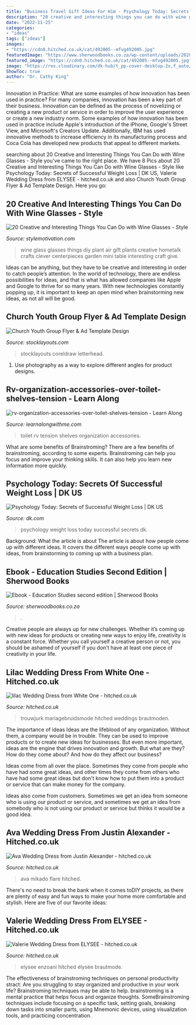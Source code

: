 ```yaml
---
title: "Business Travel Gift Ideas For Him - Psychology Today: Secrets Of Successful Weight Loss"
description: "20 creative and interesting things you can do with wine glasses"
date: "2022-11-25"
categories:
- "ideas"
tags: ["ideas"]
images:
- "https://cdn0.hitched.co.uk/cat/492005--mfvg492005.jpg"
featuredImage: "https://www.sherwoodbooks.co.za/wp-content/uploads/2020/06/9780190411688-14.jpg"
featured_image: "https://cdn0.hitched.co.uk/cat/492005--mfvg492005.jpg"
image: "https://res.cloudinary.com/dk-hub/t_pp-cover-desktop-2x,f_auto/DK/62b5c10de7c84900be515ee6113d72b7/4231b7e38f584935b4ba79c2416e9992.jpg"
ShowToc: true
author: "Dr. Cathy King"
---
```



Innovation in Practice: What are some examples of how innovation has been used in practice?
For many companies, innovation has been a key part of their business. Innovation can be defined as the process of novelizing or creating a new product or service in order to improve the user experience or create a new industry norm. 
Some examples of how innovation has been used in practice include Apple's introduction of the iPhone, Google's Street View, and Microsoft's Creators Update. Additionally, IBM has used innovative methods to increase efficiency in its manufacturing process and Coca Cola has developed new products that appeal to different markets.

	

		
searching about 20 Creative and Interesting Things You Can Do with Wine Glasses - Style you've came to the right place. We have 8 Pics about 20 Creative and Interesting Things You Can Do with Wine Glasses - Style like Psychology Today: Secrets of Successful Weight Loss | DK US, Valerie Wedding Dress from ELYSEE - hitched.co.uk and also Church Youth Group Flyer &amp; Ad Template Design. Here you go:
		
    
## 20 Creative And Interesting Things You Can Do With Wine Glasses - Style

<img loading=lazy src="http://www.stylemotivation.com/wp-content/uploads/2013/08/20-Creative-and-Interesting-Things-You-Can-Do-with-Wine-Glasses-3-620x855.jpg" onerror="this.onerror=null;this.src='https://tse1.mm.bing.net/th?id=OIP._71nKNDfkzbnRm9Y7xNU8QHaKN&amp;pid=15.1';" alt="20 Creative and Interesting Things You Can Do with Wine Glasses - Style">

_Source: stylemotivation.com_

>wine glass glasses things diy plant air gift plants creative hometalk crafts clever centerpieces garden mini table interesting craft give. 

	

Ideas can be anything, but they have to be creative and interesting in order to catch people’s attention. In the world of technology, there are endless possibilities for ideas, and that is what has allowed companies like Apple and Google to thrive for so many years. With new technologies constantly popping up, it is important to keep an open mind when brainstorming new ideas, as not all will be good.

    
## Church Youth Group Flyer &amp; Ad Template Design

<img loading=lazy src="https://www.stocklayouts.com/images/superviews/RO0100701-S.jpg" onerror="this.onerror=null;this.src='https://tse1.mm.bing.net/th?id=OIP.5fAdxvALHYUxRKjsXjNFSAHaEl&amp;pid=15.1';" alt="Church Youth Group Flyer &amp; Ad Template Design">

_Source: stocklayouts.com_

>stocklayouts coreldraw letterhead. 

	

1. Use photography as a way to explore different angles for product designs.

    
## Rv-organization-accessories-over-toilet-shelves-tension - Learn Along

<img loading=lazy src="https://www.learnalongwithme.com/wp-content/uploads/2020/08/rv-organization-accessories-over-toilet-shelves-tension.jpg" onerror="this.onerror=null;this.src='https://tse1.mm.bing.net/th?id=OIP.QwfPg7RlM1Ab7IHWTT5MSAHaIN&amp;pid=15.1';" alt="rv-organization-accessories-over-toilet-shelves-tension - Learn Along">

_Source: learnalongwithme.com_

>toilet rv tension shelves organization accessories. 

	

What are some benefits of Brainstroming?
There are a few benefits of brainstroming, according to some experts. Brainstroming can help you focus and improve your thinking skills. It can also help you learn new information more quickly.

    
## Psychology Today: Secrets Of Successful Weight Loss | DK US

<img loading=lazy src="https://res.cloudinary.com/dk-hub/t_pp-cover-desktop-2x,f_auto/DK/62b5c10de7c84900be515ee6113d72b7/4231b7e38f584935b4ba79c2416e9992.jpg" onerror="this.onerror=null;this.src='https://tse3.mm.bing.net/th?id=OIP.XeCy2fbCSHioNBq9KFKtLwHaLG&amp;pid=15.1';" alt="Psychology Today: Secrets of Successful Weight Loss | DK US">

_Source: dk.com_

>psychology weight loss today successful secrets dk. 

	

Background: What the article is about
The article is about how people come up with different ideas. It covers the different ways people come up with ideas, from brainstorming to coming up with a business plan.

    
## Ebook - Education Studies Second Edition | Sherwood Books

<img loading=lazy src="https://www.sherwoodbooks.co.za/wp-content/uploads/2020/06/9780190411688-14.jpg" onerror="this.onerror=null;this.src='https://tse2.mm.bing.net/th?id=OIP.RwTyCClohEUI7LWK5EeJSgHaKn&amp;pid=15.1';" alt="Ebook - Education Studies second edition | Sherwood Books">

_Source: sherwoodbooks.co.za_

>. 

	

Creative people are always up for new challenges. Whether it’s coming up with new ideas for products or creating new ways to enjoy life, creativity is a constant force. Whether you call yourself a creative person or not, you should be ashamed of yourself if you don’t have at least one piece of creativity in your life.

    
## Lilac Wedding Dress From White One - Hitched.co.uk

<img loading=lazy src="https://cdn0.hitched.co.uk/cat/wedding-dresses/white-one/lilac--mfvo415367.jpg" onerror="this.onerror=null;this.src='https://tse1.mm.bing.net/th?id=OIP.mV8uR4vi4q88PUqHEYnfvgHaJ4&amp;pid=15.1';" alt="lilac Wedding Dress from White One - hitched.co.uk">

_Source: hitched.co.uk_

>trouwjurk mariagebruidsmode hitched weddings brautmoden. 

	

The importance of ideas
Ideas are the lifeblood of any organization. Without them, a company would be in trouble. They can be used to improve products or to create new ideas for businesses. But even more important, ideas are the engine that drives innovation and growth.
But what are they? How do they come about? And how do they affect our business?

Ideas come from all over the place. Sometimes they come from people who have had some great ideas, and other times they come from others who have had some great ideas but don't know how to put them into a product or service that can make money for the company.

Ideas also come from customers. Sometimes we get an idea from someone who is using our product or service, and sometimes we get an idea from somebody who is not using our product or service but thinks it would be a good idea.

    
## Ava Wedding Dress From Justin Alexander - Hitched.co.uk

<img loading=lazy src="https://cdn0.hitched.co.uk/cat/492005--mfvg492005.jpg" onerror="this.onerror=null;this.src='https://tse2.mm.bing.net/th?id=OIP.lj2Yg9Y2RZyeobzCMPKFYwHaLH&amp;pid=15.1';" alt="Ava Wedding Dress from Justin Alexander - hitched.co.uk">

_Source: hitched.co.uk_

>ava mikado flare hitched. 

	

There's no need to break the bank when it comes toDIY projects, as there are plenty of easy and fun ways to make your home more comfortable and stylish. Here are five of our favorite ideas: 

    
## Valerie Wedding Dress From ELYSEE - Hitched.co.uk

<img loading=lazy src="https://cdn0.hitched.co.uk/cat/wedding-dresses/elysee/valerie--mfvo490027.jpg" onerror="this.onerror=null;this.src='https://tse1.mm.bing.net/th?id=OIP.QHoG06A0wRo9r5qN_jSQowHaJ4&amp;pid=15.1';" alt="Valerie Wedding Dress from ELYSEE - hitched.co.uk">

_Source: hitched.co.uk_

>elysee enzoani hitched élysée brautmode. 

	

The effectiveness of brainstroming techniques on personal productivity
stract:
Are you struggling to stay organized and productive in your work life? Brainstroming techniques may be able to help. brainstroming is a mental practice that helps focus and organize thoughts. SomeBrainstroming techniques include focusing on a specific task, setting goals, breaking down tasks into smaller parts, using Mnemonic devices, using visualization tools, and practicing concentration.


